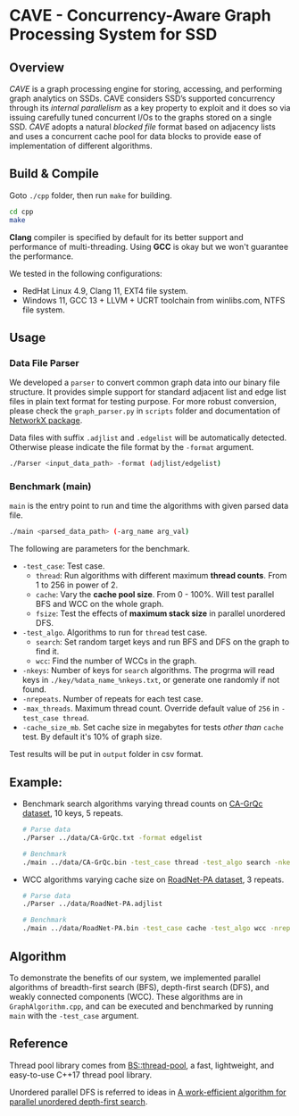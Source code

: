 # CAVE - Concurrency-Aware Graph Processing System for SSD

## Overview

*CAVE* is a graph processing engine for
storing, accessing, and performing graph analytics on SSDs. CAVE considers SSD’s supported concurrency through its *internal parallelism* as a key property to exploit and it does so via issuing carefully tuned concurrent I/Os to the graphs stored on a single SSD. *CAVE* adopts a natural *blocked file* format based on adjacency
lists and uses a concurrent cache pool for data blocks to provide ease of implementation of different algorithms.

## Build & Compile

Goto `./cpp` folder, then run `make` for building.

```bash
cd cpp
make
```

**Clang** compiler is specified by default for its better support and performance of multi-threading. Using **GCC** is okay but we won't guarantee the performance.

We tested in the following configurations:

* RedHat Linux 4.9, Clang 11, EXT4 file system.
* Windows 11, GCC 13 + LLVM + UCRT toolchain from winlibs.com, NTFS file system.

## Usage

### Data File Parser

We developed a `parser` to convert common graph data into our binary file structure. It provides simple support for standard adjacent list and edge list files in plain text format for testing purpose. For more robust conversion, please check the `graph_parser.py` in `scripts` folder and documentation of [NetworkX package](https://networkx.org/).

Data files with suffix `.adjlist` and `.edgelist` will be automatically detected. Otherwise please indicate the file format by the `-format` argument.

```bash
./Parser <input_data_path> -format (adjlist/edgelist)
```

### Benchmark (main)

`main` is the entry point to run and time the algorithms with given parsed data file.

```bash
./main <parsed_data_path> (-arg_name arg_val)
```

The following are parameters for the benchmark.

* `-test_case`: Test case. 
  * `thread`: Run algorithms with different maximum **thread counts**. From 1 to 256 in power of 2.
  * `cache`: Vary the **cache pool size**. From 0 - 100%. Will test parallel BFS and WCC on the whole graph.
  * `fsize`: Test the effects of **maximum stack size** in parallel unordered DFS.
* `-test_algo`. Algorithms to run for `thread` test case.
  * `search`: Set random target keys and run BFS and DFS on the graph to find it.
  * `wcc`: Find the number of WCCs in the graph.
* `-nkeys`: Number of keys for `search` algorithms. The progrma will read keys in `./key/%data_name_%nkeys.txt`, or generate one randomly if not found.
* `-nrepeats`. Number of repeats for each test case.
* `-max_threads`. Maximum thread count. Override default value of `256` in `-test_case thread`.
* `-cache_size_mb`. Set cache size in megabytes for tests *other than* `cache` test. By default it's 10% of graph size.

Test results will be put in `output` folder in csv format.

## Example:

* Benchmark search algorithms varying thread counts on [CA-GrQc dataset](https://snap.stanford.edu/data/ca-GrQc.html), 10 keys, 5 repeats.

  ```bash
  # Parse data
  ./Parser ../data/CA-GrQc.txt -format edgelist

  # Benchmark
  ./main ../data/CA-GrQc.bin -test_case thread -test_algo search -nkeys 10 -nrepeats 5
  ```
* WCC algorithms varying cache size on [RoadNet-PA dataset](https://snap.stanford.edu/data/roadNet-PA.html), 3 repeats.

  ```bash
  # Parse data
  ./Parser ../data/RoadNet-PA.adjlist

  # Benchmark
  ./main ../data/RoadNet-PA.bin -test_case cache -test_algo wcc -nrepeats 3
  ```

## Algorithm

To demonstrate the benefits of our system, we implemented parallel algorithms of breadth-first search (BFS), depth-first search (DFS), and weakly connected components (WCC). These algorithms are in `GraphAlgorithm.cpp`, and can be executed and benchmarked by running `main` with the `-test_case` argument.

## Reference

Thread pool library comes from [BS::thread-pool]( https://github.com/bshoshany/thread-pool), a fast, lightweight, and easy-to-use C++17 thread pool library. 

Unordered parallel DFS is referred to ideas in [A work-efficient algorithm for parallel unordered depth-first search](https://dl.acm.org/doi/10.1145/2807591.2807651).
